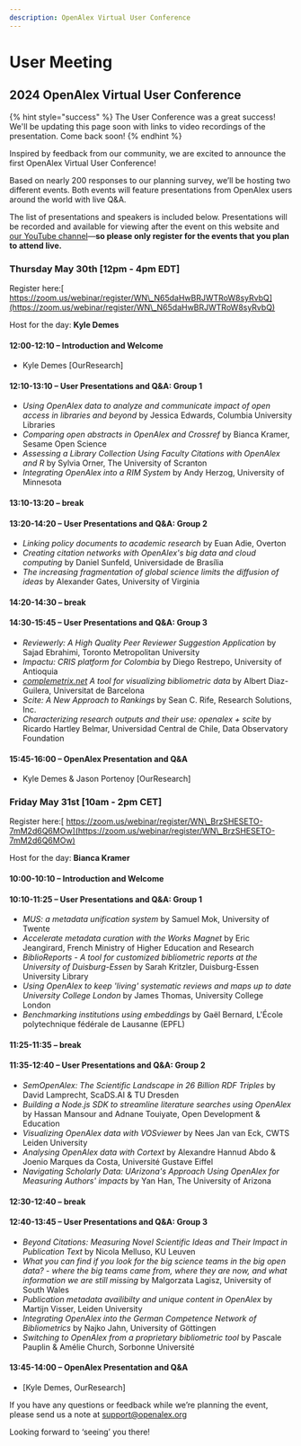 ```yaml
---
description: OpenAlex Virtual User Conference
---
```


# User Meeting

## 2024 OpenAlex Virtual User Conference

{% hint style="success" %}
The User Conference was a great success! We'll be updating this page soon with links to video recordings of the presentation. Come back soon!
{% endhint %}

Inspired by feedback from our community, we are excited to announce the first OpenAlex Virtual User Conference!

Based on nearly 200 responses to our planning survey, we’ll be hosting two different events. Both events will feature presentations from OpenAlex users around the world with live Q\&A.

The list of presentations and speakers is included below. Presentations will be recorded and available for viewing after the event on this website and[ our YouTube channel](https://www.youtube.com/@OurResearch)—**so please only register for the events that you plan to attend live.**

### Thursday May 30th \[12pm - 4pm EDT]

Register here:[ https://zoom.us/webinar/register/WN\_N65daHwBRJWTRoW8syRvbQ](https://zoom.us/webinar/register/WN\_N65daHwBRJWTRoW8syRvbQ)

Host for the day: **Kyle Demes**

#### 12:00-12:10 – Introduction and Welcome

* Kyle Demes \[OurResearch]

#### 12:10-13:10 – User Presentations and Q\&A: Group 1

* _Using OpenAlex data to analyze and communicate impact of open access in libraries and beyond_ by Jessica Edwards, Columbia University Libraries
* _Comparing open abstracts in OpenAlex and Crossref_ by Bianca Kramer, Sesame Open Science
* _Assessing a Library Collection Using Faculty Citations with OpenAlex and R_ by Sylvia Orner, The University of Scranton
* _Integrating OpenAlex into a RIM System_ by Andy Herzog, University of Minnesota

#### 13:10-13:20 – break

#### 13:20-14:20 – User Presentations and Q\&A: Group 2

* _Linking policy documents to academic research_ by Euan Adie, Overton
* _Creating citation networks with OpenAlex's big data and cloud computing_ by Daniel Sunfeld, Universidade de Brasília
* _The increasing fragmentation of global science limits the diffusion of ideas_ by Alexander Gates, University of Virginia

#### 14:20-14:30 – break

#### 14:30-15:45 – User Presentations and Q\&A: Group 3

* _Reviewerly: A High Quality Peer Reviewer Suggestion Application_ by Sajad Ebrahimi, Toronto Metropolitan University
* _Impactu: CRIS platform for Colombia_ by Diego Restrepo, University of Antioquia
* [_complemetrix.net_](https://complemetrix.net) _A tool for visualizing bibliometric data_ by Albert Diaz-Guilera, Universitat de Barcelona
* _Scite: A New Approach to Rankings_ by Sean C. Rife, Research Solutions, Inc.
* _Characterizing research outputs and their use: openalex + scite_ by Ricardo Hartley Belmar, Universidad Central de Chile, Data Observatory Foundation

#### 15:45-16:00 – OpenAlex Presentation and Q\&A

* Kyle Demes & Jason Portenoy \[OurResearch]

### Friday May 31st \[10am - 2pm CET]

Register here:[ https://zoom.us/webinar/register/WN\_BrzSHESETO-7mM2d6Q6MOw](https://zoom.us/webinar/register/WN\_BrzSHESETO-7mM2d6Q6MOw)

Host for the day: **Bianca Kramer**

#### 10:00-10:10 – Introduction and Welcome

#### 10:10-11:25 – User Presentations and Q\&A: Group 1

* _MUS: a metadata unification system_ by Samuel Mok, University of Twente
* _Accelerate metadata curation with the Works Magnet_ by Eric Jeangirard, French Ministry of Higher Education and Research
* _BiblioReports - A tool for customized bibliometric reports at the University of Duisburg-Essen_ by Sarah Kritzler, Duisburg-Essen University Library
* _Using OpenAlex to keep 'living' systematic reviews and maps up to date University College London_ by James Thomas, University College London
* _Benchmarking institutions using embeddings_ by Gaël Bernard, L'École polytechnique fédérale de Lausanne (EPFL)

#### 11:25-11:35 – break

#### 11:35-12:40 – User Presentations and Q\&A: Group 2

* _SemOpenAlex: The Scientific Landscape in 26 Billion RDF Triples_ by David Lamprecht, ScaDS.AI & TU Dresden
* _Building a Node.js SDK to streamline literature searches using OpenAlex_ by Hassan Mansour and Adnane Touiyate, Open Development & Education
* _Visualizing OpenAlex data with VOSviewer_ by Nees Jan van Eck, CWTS Leiden University
* _Analysing OpenAlex data with Cortext_ by Alexandre Hannud Abdo & Joenio Marques da Costa, Université Gustave Eiffel
* _Navigating Scholarly Data: UArizona's Approach Using OpenAlex for Measuring Authors' impacts_ by Yan Han, The University of Arizona

#### 12:30-12:40 – break

#### 12:40-13:45 – User Presentations and Q\&A: Group 3

* _Beyond Citations: Measuring Novel Scientific Ideas and Their Impact in Publication Text_ by Nicola Melluso, KU Leuven
* _What you can find if you look for the big science teams in the big open data? - where the big teams came from, where they are now, and what information we are still missing_ by Malgorzata Lagisz, University of South Wales
* _Publication metadata availibilty and unique content in OpenAlex_ by Martijn Visser, Leiden University
* _Integrating OpenAlex into the German Competence Network of Bibliometrics_ by Najko Jahn, University of Göttingen
* _Switching to OpenAlex from a proprietary bibliometric tool_ by Pascale Pauplin & Amélie Church, Sorbonne Université

#### 13:45-14:00 – OpenAlex Presentation and Q\&A

* \[Kyle Demes, OurResearch]

If you have any questions or feedback while we’re planning the event, please send us a note at support@openalex.org

Looking forward to ‘seeing’ you there!
